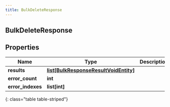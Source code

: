 ```yaml
---
title: BulkDeleteResponse
---
```

## BulkDeleteResponse

## Properties

|Name | Type | Description | Notes|
|------------ | ------------- | ------------- | -------------|
| **results** | [**list[BulkResponseResultVoidEntity]**](BulkResponseResultVoidEntity.html) |  | [optional] |
| **error_count** | **int** |  | [optional] |
| **error_indexes** | **list[int]** |  | [optional] |
{: class="table table-striped"}


